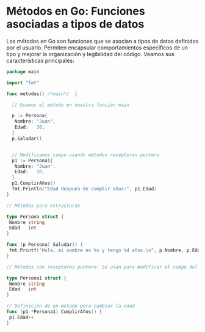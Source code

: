 # Métodos en Go: Funciones asociadas a tipos de datos

Los métodos en Go son funciones que se asocian a tipos de datos definidos por el usuario. Permiten encapsular comportamientos específicos de un tipo y mejorar la organización y legibilidad del código. Veamos sus características principales:

```go
package main

import "fmt"

func metodos() /*main*/  {

  // Usamos el método en nuestra función main

  p := Persona{
   Nombre: "Juan",
   Edad:   30,
  }
  p.Saludar()


  // Modificamos campo usando métodos receptores puntero
  p1 := Persona1{
   Nombre: "Juan",
   Edad:   30,
  }
  p1.CumplirAños()
  fmt.Println("Edad después de cumplir años:", p1.Edad)
}

// Métodos para estructuras

type Persona struct {
 Nombre string
 Edad   int
}

func (p Persona) Saludar() {
 fmt.Printf("Hola, mi nombre es %s y tengo %d años.\n", p.Nombre, p.Edad)
}

// Métodos con receptores puntero: Se usan para modificar el campo del struct

type Persona1 struct {
 Nombre string
 Edad   int
}

// Definición de un método para cambiar la edad
func (p1 *Persona1) CumplirAños() {
 p1.Edad++
}
```
